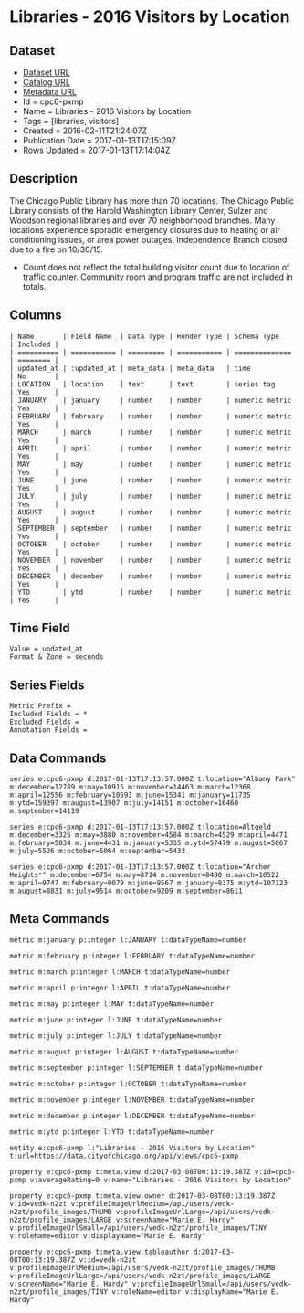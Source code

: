 # Libraries - 2016 Visitors by Location

## Dataset

* [Dataset URL](https://data.cityofchicago.org/api/views/cpc6-pxmp/rows.json?max_rows=100)
* [Catalog URL](https://catalog.data.gov/dataset/libraries-2016-visitors-by-location)
* [Metadata URL](https://data.cityofchicago.org/api/views/cpc6-pxmp)
* Id = cpc6-pxmp
* Name = Libraries - 2016 Visitors by Location
* Tags = [libraries, visitors]
* Created = 2016-02-11T21:24:07Z
* Publication Date = 2017-01-13T17:15:09Z
* Rows Updated = 2017-01-13T17:14:04Z

## Description

The Chicago Public Library has more than 70 locations. The Chicago Public Library consists of the Harold Washington Library Center, Sulzer and Woodson regional libraries and over 70 neighborhood branches. Many locations experience sporadic emergency closures due to heating or air conditioning issues, or area power outages. Independence Branch closed due to a fire on 10/30/15.														
* Count does not reflect the total building visitor count due to location of traffic counter. Community room and program traffic are not included in totals.

## Columns

```ls
| Name       | Field Name  | Data Type | Render Type | Schema Type    | Included | 
| ========== | =========== | ========= | =========== | ============== | ======== | 
| updated_at | :updated_at | meta_data | meta_data   | time           | No       | 
| LOCATION   | location    | text      | text        | series tag     | Yes      | 
| JANUARY    | january     | number    | number      | numeric metric | Yes      | 
| FEBRUARY   | february    | number    | number      | numeric metric | Yes      | 
| MARCH      | march       | number    | number      | numeric metric | Yes      | 
| APRIL      | april       | number    | number      | numeric metric | Yes      | 
| MAY        | may         | number    | number      | numeric metric | Yes      | 
| JUNE       | june        | number    | number      | numeric metric | Yes      | 
| JULY       | july        | number    | number      | numeric metric | Yes      | 
| AUGUST     | august      | number    | number      | numeric metric | Yes      | 
| SEPTEMBER  | september   | number    | number      | numeric metric | Yes      | 
| OCTOBER    | october     | number    | number      | numeric metric | Yes      | 
| NOVEMBER   | november    | number    | number      | numeric metric | Yes      | 
| DECEMBER   | december    | number    | number      | numeric metric | Yes      | 
| YTD        | ytd         | number    | number      | numeric metric | Yes      | 
```

## Time Field

```ls
Value = updated_at
Format & Zone = seconds
```

## Series Fields

```ls
Metric Prefix = 
Included Fields = *
Excluded Fields = 
Annotation Fields = 
```

## Data Commands

```ls
series e:cpc6-pxmp d:2017-01-13T17:13:57.000Z t:location="Albany Park" m:december=12789 m:may=10915 m:november=14463 m:march=12368 m:april=12556 m:february=10593 m:june=15341 m:january=11735 m:ytd=159397 m:august=13907 m:july=14151 m:october=16460 m:september=14119

series e:cpc6-pxmp d:2017-01-13T17:13:57.000Z t:location=Altgeld m:december=3325 m:may=3880 m:november=4584 m:march=4529 m:april=4471 m:february=5034 m:june=4431 m:january=5335 m:ytd=57479 m:august=5867 m:july=5526 m:october=5064 m:september=5433

series e:cpc6-pxmp d:2017-01-13T17:13:57.000Z t:location="Archer Heights*" m:december=6754 m:may=8714 m:november=8400 m:march=10522 m:april=9747 m:february=9079 m:june=9567 m:january=8375 m:ytd=107323 m:august=8831 m:july=9514 m:october=9209 m:september=8611
```

## Meta Commands

```ls
metric m:january p:integer l:JANUARY t:dataTypeName=number

metric m:february p:integer l:FEBRUARY t:dataTypeName=number

metric m:march p:integer l:MARCH t:dataTypeName=number

metric m:april p:integer l:APRIL t:dataTypeName=number

metric m:may p:integer l:MAY t:dataTypeName=number

metric m:june p:integer l:JUNE t:dataTypeName=number

metric m:july p:integer l:JULY t:dataTypeName=number

metric m:august p:integer l:AUGUST t:dataTypeName=number

metric m:september p:integer l:SEPTEMBER t:dataTypeName=number

metric m:october p:integer l:OCTOBER t:dataTypeName=number

metric m:november p:integer l:NOVEMBER t:dataTypeName=number

metric m:december p:integer l:DECEMBER t:dataTypeName=number

metric m:ytd p:integer l:YTD t:dataTypeName=number

entity e:cpc6-pxmp l:"Libraries - 2016 Visitors by Location" t:url=https://data.cityofchicago.org/api/views/cpc6-pxmp

property e:cpc6-pxmp t:meta.view d:2017-03-08T00:13:19.387Z v:id=cpc6-pxmp v:averageRating=0 v:name="Libraries - 2016 Visitors by Location"

property e:cpc6-pxmp t:meta.view.owner d:2017-03-08T00:13:19.387Z v:id=vedk-n2zt v:profileImageUrlMedium=/api/users/vedk-n2zt/profile_images/THUMB v:profileImageUrlLarge=/api/users/vedk-n2zt/profile_images/LARGE v:screenName="Marie E. Hardy" v:profileImageUrlSmall=/api/users/vedk-n2zt/profile_images/TINY v:roleName=editor v:displayName="Marie E. Hardy"

property e:cpc6-pxmp t:meta.view.tableauthor d:2017-03-08T00:13:19.387Z v:id=vedk-n2zt v:profileImageUrlMedium=/api/users/vedk-n2zt/profile_images/THUMB v:profileImageUrlLarge=/api/users/vedk-n2zt/profile_images/LARGE v:screenName="Marie E. Hardy" v:profileImageUrlSmall=/api/users/vedk-n2zt/profile_images/TINY v:roleName=editor v:displayName="Marie E. Hardy"
```